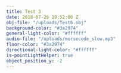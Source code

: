 ```yaml
---
title: Test 3
date: 2018-07-26 19:52:00 Z
obj-file: "/uploads/Test6.obj"
background-color: "#3a2974"
general-light-color: "#ffffff"
audio-file: "/uploads/morsecode_slow.mp3"
floor-color: "#3a2974"
directional-light-color: "#ffffff"
is-pointLightHelper: true
object_position_y: -2
---
```


